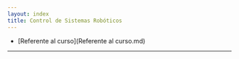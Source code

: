 ```yaml
---
layout: index
title: Control de Sistemas Robóticos
---
```


* [Referente al curso](Referente al curso.md)

___________________________________________________________
